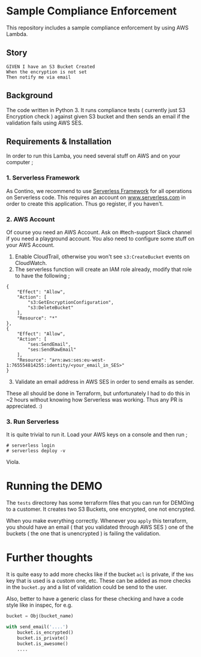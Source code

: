 # Sample Compliance Enforcement

This repository includes a sample compliance enforcement by using AWS Lambda. 

## Story

```
GIVEN I have an S3 Bucket Created
When the encryption is not set
Then notify me via email
```

## Background

The code written in Python 3. It runs compliance tests ( currently just S3 Encryption check ) against given S3 bucket and then sends an email if the validation fails using AWS SES. 

## Requirements & Installation

In order to run this Lamba, you need several stuff on AWS and on your computer ;

### 1. Serverless Framework

As Contino, we recommend to use [Serverless Framework](https://www.serverless.com) for all operations on Serverless code. This requires an account on www.serverless.com in order to create this application. Thus go register, if you haven't.

### 2. AWS Account

Of course you need an AWS Account. Ask on #tech-support Slack channel if you need a playground account. You also need to configure some stuff on your AWS Account.

1. Enable CloudTrail, otherwise you won't see `s3:CreateBucket` events on CloudWatch.
2. The serverless function will create an IAM role already, modify that role to have the following ;

```
{
    "Effect": "Allow",
    "Action": [
        "s3:GetEncryptionConfiguration",
        "s3:DeleteBucket"
    ],
    "Resource": "*"
},
{
    "Effect": "Allow",
    "Action": [
        "ses:SendEmail",
        "ses:SendRawEmail"
    ],
    "Resource": "arn:aws:ses:eu-west-1:765554814255:identity/<your_email_in_SES>"
}
```
3. Validate an email address in AWS SES in order to send emails as sender.

These all should be done in Terraform, but unfortunately I had to do this in ~2 hours without knowing how Serverless was working. Thus any PR is appreciated. :)

### 3. Run Serverless

It is quite trivial to run it. Load your AWS keys on a console and then run ;

```
# serverless login
# serverless deploy -v
```

Viola.

# Running the DEMO

The `tests` directorey has some terraform files that you can run for DEMOing to a customer. It creates two S3 Buckets, one encrypted, one not encrypted.

When you make everything correctly. Whenever you `apply` this terraform, you should have an email ( that you validated through AWS SES ) one of the buckets ( the one that is unencrypted ) is failing the validation.

# Further thoughts

It is quite easy to add more checks like if the bucket `acl` is private, if the `kms` key that is used is a custom one, etc. These can be added as more checks in the `bucket.py` and a list of validation could be send to the user.

Also, better to have a generic class for these checking and have a code style like in inspec, for e.g.

```python
bucket = Obj(bucket_name)

with send_email('....')
    bucket.is_encrypted()
    bucket.is_private()
    bucket.is_awesome()
    ....
```
